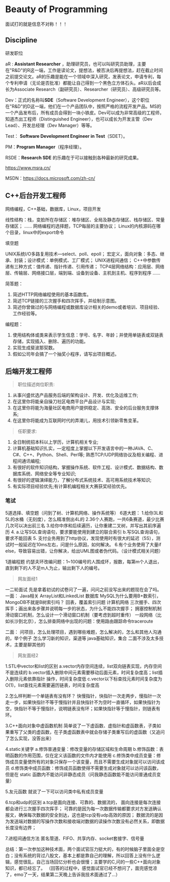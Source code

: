 # Beauty of Programming

面试打的就是信息不对称！！！

## Discipline

研发职位

aR : **Assistant Researcher** ，助理研究员，也可以叫研究员助理，主要在"R&D"的R这一端，工作是读论文，提想法，被否决后再提想法，赶在截止时间之前提交论文。aR的乐趣是能在一个领域中深入研究，发表论文，申请专利，每个专利申请（无论是否批准）都能让自己得到一个黑色立方体石头。aR以后会成长为Associate Research（副研究员）、Researcher（研究员）、高级研究员等。

Dev：正式的名称叫**SDE**（Software Development Engineer），这个职位在"R&D"的D这一端，他们在一个产品团队中，按照严格的流程开发产品。MS的一个产品发布后，所有成员会得到一块小铁皮。Dev可以成为非常高级的工程师，知道杰出工程师（Distinguished Engineer），也可以成长为开发主管（Dev Lead）、开发总经理（Dev Manager）等等。

Test： **Software Development Engineer in Test**（SDET）。

PM：**Program Manager**（程序经理）。

RSDE：**Research SDE** 的乐趣在于可以接触到各种最新的研究成果。

https://www.msra.cn/

MSDN：https://docs.microsoft.com/zh-cn/

## C++后台开发工程师

网络编程，C++基础，数据库，Linux，项目开发

线性结构：栈，变脸所在存储区：堆存储区、全局及静态存储区、栈存储区、常量存储区；
……
网络编程的选择题，TCP每层的主要协议；
Linux的内核源码在哪个目录，linux中的export命令

填空题

UNIX系统I/O多路复用技术—select、poll、epoll；
宏定义，面向对象：多态、继承、封装；设计模式：单例模式、工厂模式；
UNIX进程间通信；
C++中参数传递有三种方式：值传递、指针传递、引用传递；
TCP4层网络结构：应用层、网络层、传输层、网络接口层，端到端、设备到设备、主机到主机、程序到程序
……

简答题：
1. 简述HTTP网络编程使用的基本函数库。
2. 简述TCP链接的三次握手和四次挥手，并绘制示意图。
3. 简述你曾做过的与网络编程或数据库设计相关的demo或者培训、项目经验、工作经验等。

编程题：
1. 使用结构体或类来表示学生信息：学号、名字、年龄；并使用单链表或双链表存储，实现插入、删除、遍历的功能。
2. 实现生成斐波那契数。
3. 假如公司年会搞了一个抽奖小程序，请写出项目概述。

## 后端开发工程师

> 职位描述岗位职责:

1. 从事兴盛优选产品服务后端的架构设计、开发、优化及运维工作;
2. 在这里你将能亲自操刀社区电商平台产品设计与实现;
3. 在这里你将能为海量社区电商用户提供稳定、高效、安全的后台服务支撑体系;
4. 在这里你将能成为互联网时代的弄潮儿，用技术引领新零售变革。

> 任职要求:

1. 全日制统招本科以上学历，计算机相关专业;
2. 计算机基础知识扎实，—定程度上掌握以下开发语言中的一种JAVA、C、C#、C++、Python、Shell、Perl等;
   熟悉TCP/UDP网络协议及相关编程、进程间通讯编程;
3. 有很好的软件知识结构，掌握操作系统、软件工程、设计模式、数据结构、数据库系统、网络安全等专业知识;
4. 有很好的逻辑演绎能力，了解分布式系统技术、高可用系统技术等知识;
5. 有实际项目经验优先;有计算机编程相关大赛获奖经验优先。

### 笔试

5道选择、填空题（问到了树、计算机网络、操作系统等）
6道大题：
1.给你3L和5L的水桶（无刻度），怎么精准倒出4L的
2.36个人赛跑，一共6条赛道，最少比赛几次可以决出前三名
3.给你中序和后续遍历，让你重建二叉树，并写出其前序遍历
4. a.让写SQL查询语句，要求要能使用到建立的联合索引
b.写SQL查询语句，要求不能回表
5. 支付业务用到了http协议，发现使用时有很大的延迟（5S），测试时一般延迟在10ms左右，问是什么原因，如何解决。
6.有个业务使用了大量if else，导致容易出错，让你解决，给出UML图或者伪代码。（设计模式相关问题）

1道编程题
约瑟夫环改编问题：1~100编号的人围成环，报数，每第m个人退出，直到剩下的人不足m人为止，输出剩下人的编号。

> 网友面经1

一二轮面试
先是拿着初试的试卷问了一遍，问问之前没写出来的题现在会了吗。
一面：
Java相关
ArrayList和LinkedList
数据库
MySQL为什么要用B+数索引，MongoDB不就是B树索引吗？
回表，覆盖索引问题
计算机网络
三次握手、四次挥手；画出来各步骤并说明每一步的状态，为什么不能四次握手；
拥塞控制机制
滑动窗口机制，怎么设计一个滑动窗口机制（要考虑到超时重传）
一段网络（比如长沙到北京），怎么排查网络中出现的问题：使用路由跟踪命令traceroute

二面：
问项目，怎么处理项目，遇到哪些难题，怎么解决的，怎么和其他人沟通的，举个例子
怎么学习新的知识，渠道等
java基础知识，集合
二面不涉及太多技术，主要是聊其他的

> 网友面经2

1.STL中vector和list的区别
a.vector内存空间连续，list双向链表实现，内存空间不是连续的
b.vector插入删除中间元素需要移动后面元素，时间复杂度高；list插入删除元素依靠指针 操作，时间复杂度低
c.vector以下标查找元素时间复杂度为O(1)，list查找元素需要遍历链表，时间复杂度高

2.怎么样判断一个单链表有没有环？
快慢指针，快指针一次走两步，慢指针一次走一步，如果快指针不等于慢指针并且快指针不为空时一直循环，如果快指针为空，快指针不等于慢指针，说明链表没有环；如果快指针等于慢指针，则链表有环。

3.C++面向对象中虚函数机制
简单说了一下虚函数、虚指针和虚函数表，子类如果重写了父类的虚函数，在子类虚函数表中就会存储子类重写后的虚函数（又追问了怎么实现，没答出来）

4.static关键字
a.修饰普通变量：修改变量的存储区域和生命周期
b.修饰函数：表明函数的作用范围，仅在定义该函数的文件内才能使用
c.修饰类中成员变量：修饰成员变量使所有的对象只保存一个该变量，而且不需要生成对象就可以访问该成员
d.修饰类中成员函数：修饰成员函数使得不需要生成对象就可以访问该函数，但是在 static 函数内不能访问非静态成员（问我静态函数能不能访问普通成员变量）

5.友元函数
就说了一下可以访问类中私有成员变量

6.tcp和udp的区别
a.tcp是面向连接、可靠的、数据流的，
面向连接是每次连接都会进行三次握手四次挥手；
可靠的是因为每一次数据传输都要求对方发送确认报文，确保每次数据的安全到达，这也是tcp没有udp高效的原因；
数据流的是因为发送端对数据的写操作次数和接收端对数据的读操作次数没有必然关系，即数据长度没有边界；

7.进程间通信方法
匿名管道、FIFO、共享内存、socket套接字、信号量

总结：第一次参加这种技术面，两个面试官压力挺大的，有的时候脑子里面全是空白；没有系统的背过八股文，基本上都是靠自己的理解，所以回答上没有什么逻辑，感觉很乱，自己当场回忆分析也会很慢；主要学的C,问的一些C++面向对象知识，都已经忘了。
（回答的过程中，感觉面试官已经不想问了，面完感觉凉了，emo了一天，结果第二天晚上告诉我技术面通过了…）

